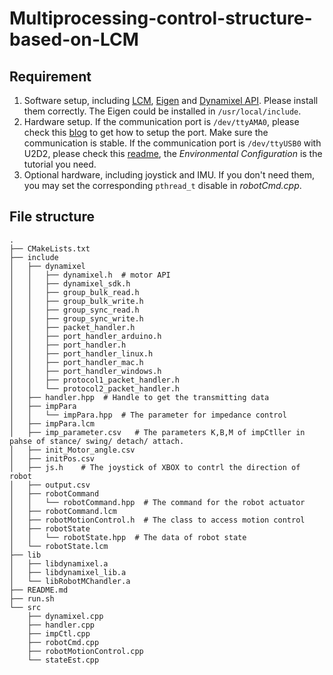 # Multiprocessing-control-structure-based-on-LCM

## Requirement
1. Software setup, including [LCM](http://lcm-proj.github.io), [Eigen](eigen.tuxfamily.org/) and [Dynamixel API](https://github.com/bishopAL/GeRot/tree/master/API/dynamixel_cpp%20Ver2.0). Please install them correctly. The Eigen could be installed in `/usr/local/include`.
2. Hardware setup. If the communication port is `/dev/ttyAMA0`, please check this [blog](https://blog.csdn.net/sinat_37939098/article/details/119344651?spm=1001.2014.3001.5502) to get how to setup the port. Make sure the communication is stable. If the communication port is `/dev/ttyUSB0` with U2D2, please check this [readme](https://github.com/bishopAL/GeRot/blob/master/README.md), the *Environmental Configuration* is the tutorial you need.
3. Optional hardware, including joystick and IMU. If you don't need them, you may set the corresponding `pthread_t` disable in *robotCmd.cpp*.

## File structure 
```
.
├── CMakeLists.txt
├── include
│   ├── dynamixel
│   │   ├── dynamixel.h  # motor API
│   │   ├── dynamixel_sdk.h
│   │   ├── group_bulk_read.h
│   │   ├── group_bulk_write.h
│   │   ├── group_sync_read.h
│   │   ├── group_sync_write.h
│   │   ├── packet_handler.h
│   │   ├── port_handler_arduino.h
│   │   ├── port_handler.h
│   │   ├── port_handler_linux.h
│   │   ├── port_handler_mac.h
│   │   ├── port_handler_windows.h
│   │   ├── protocol1_packet_handler.h
│   │   └── protocol2_packet_handler.h
│   ├── handler.hpp  # Handle to get the transmitting data
│   ├── impPara
│   │   └── impPara.hpp  # The parameter for impedance control
│   ├── impPara.lcm
│   ├── imp_parameter.csv   # The parameters K,B,M of impCtller in pahse of stance/ swing/ detach/ attach.
│   ├── init_Motor_angle.csv
│   ├── initPos.csv
│   ├── js.h    # The joystick of XBOX to contrl the direction of robot
│   ├── output.csv
│   ├── robotCommand
│   │   └── robotCommand.hpp  # The command for the robot actuator 
│   ├── robotCommand.lcm
│   ├── robotMotionControl.h  # The class to access motion control
│   ├── robotState
│   │   └── robotState.hpp  # The data of robot state
│   └── robotState.lcm
├── lib
│   ├── libdynamixel.a
│   ├── libdynamixel_lib.a
│   └── libRobotMChandler.a
├── README.md
├── run.sh
└── src
    ├── dynamixel.cpp
    ├── handler.cpp
    ├── impCtl.cpp
    ├── robotCmd.cpp
    ├── robotMotionControl.cpp
    └── stateEst.cpp
```

